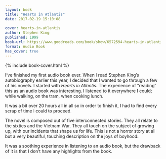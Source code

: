 ```yaml
---
layout: book
title: "Hearts in Atlantis"
date: 2017-02-19 15:10:08
 
cover: hearts-in-atlantis
author: Stephen King
published: 1999
book-url: https://www.goodreads.com/book/show/6572594-hearts-in-atlantis
format: Audio Book
has_cover: true
---
```

{% include book-cover.html %}

I’ve finished my first audio book ever. When I read Stephen King’s autobiography earlier this year, I decided that I wanted to go through a few of his novels. I started with _Hearts in Atlantis_. The experience of “reading” this as an audio book was interesting. I listened to it everywhere I could; while walking, on the tram, when cooking lunch.

It was a bit over 20 hours all in all so in order to finish it, I had to find every scrap of time I could to proceed.

The novel is composed out of five interconnected stories. They all relate to the sixties and the Vietnam War. They all touch on the subject of growing up, with our incidents that shape us for life. This is not a horror story at all but a very beautiful, touching description on the joys of boyhood.

It was a soothing experience in listening to an audio book, but the drawback of it is that I don’t have any highlights from the book.
